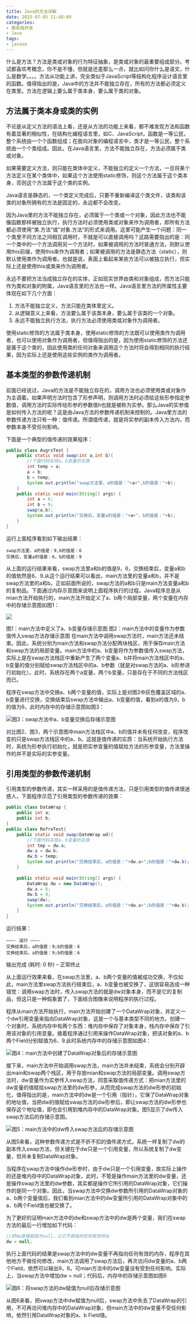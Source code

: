 ```yaml
---
title: Java的方法详解
date: 2015-07-05 21:48:09
categories:
- 服务端开发
- Java
tags:
- javase
---
```


什么是方法？方法是类或对象的行为特征抽象，是类或对象的最重要组成部分。考试都喜欢考概念，你不是不懂，但就是还差那么一点，就比如问你什么是语文，什么是数学。。。。方法从功能上讲，完全类似于JavaScript等结构化程序设计语言里的函数。值得指出的是，Java中的方法并不能独立存在，所有的方法都必须定义在类里。方法在逻辑上要么属于类本身，要么属于类的对象。
<!-- more -->
## 方法属于类本身或类的实例

不论是从定义方法的语法上看，还是从方法的功能上来看，都不难发现方法和函数有着显著的相似性，在结构化编程语言里，如C、JavaScript，函数是一等公民，整个系统由一个个函数组成；在面向对象的编程语言中，类才是一等公民，整个系统由一个个类组成。因此，在Java语言里，方法不能独立存在，方法必须属于类或对象。

如果需要定义方法，则只能在类体中定义，不能独立的定义一个方法，一旦将某个方法定义在某个类体中，如果这个方法使用static修饰，则这个方法属于这个类本身，否则这个方法属于这个类的实例。

Java语言是静态的，一个类定义完成后，只要不重新编译这个类文件，该类和该类的对象所拥有的方法是固定的，永远都不会改变。

因为Java里的方法不能独立存在，必须属于一个类或一个对象，因此方法也不能像函数那样被独立执行，执行方法时必须使用类或对象来作为调用者，即所有方法都必须使用“类.方法”或“对象.方法”的形式来调用。这里可能产生一个问题：同一个类里不同方法之间相互调用时，不就是可以直接调用吗？这路需要指出的是：同一个类中的一个方法调用另一个方法时，如果被调用的方法时普通方法，则默认使用this前缀，使用this来作为调用者；如果被调用的方法是静态方法（static），则默认使用类作为调用者。也就是说，表面上看起来某些方法可以被独立执行，但实际上还是使用this或类来作为调用者。

永远不要把方法当成独立存在的实体，正如现实世界由类和对象组成，而方法只能作为类和对象的附属，Java语言里的方法也一样。Java语言里方法的所属性主要体现在如下几个方面：
1. 方法不能独立定义，方法只能在类体里定义。
2. 从逻辑意义上来看，方法要么属于该类本身，要么属于该类的一个对象。
3. 永远不能独立执行方法，执行方法必须使用类或对象作为调用者。

使用static修饰的方法属于类本身，使用static修饰的方法既可以使用类作为调用者，也可以使用对象作为调用者，但值得指出的是，因为使用static修饰的方法还是属于这个类的，因此使用类的任何对象来调用这个方法时将会得到相同的执行结果，因为实际上还是使用这些实例的类作为调用者。

## 基本类型的参数传递机制

前面已经说过，Java的方法是不能独立存在的，调用方法也必须使用类或对象作为主调着。如果声明方法时包含了形参声明，则调用方法时必须给这些形参指定参数值，调用方法时实际传给形参的参数值h也就是被称为实参。那么Java的实参值是如何传入方法的呢？这是由Java方法的参数传递机制来控制的。Java里方法的参数传递方法只有一种：值传递。所谓值传递，就是将实参的副本传入方法内，而参数本身不受任何影响。

下面是一个典型的值传递的效果程序：
```java
public class AugrsTest {
    public static void swap(int a,int b){
        //下面代码实现a，b变量的互换
        int temp = a;
        a = b;
        b = temp;
        System.out.println("swap方法里，a的值是："+a+",b的值是："+b);
    }
    public static void main(String[] args) {
        int a = 6;
        int b = 9;
        swap(a,b);
        System.out.println("交换后，变量a的值是："+a+"，b的值是："+b);
    }
}
```

运行上面程序看到如下输出结果：
```
swap方法里，a的值是：9,b的值是：6
交换后，变量a的值是：6，b的值是：9
```

从上面的运行结果来看，swap方法里a和b的值是9，6，交换结束后，变量a和b的值依然是6、9.从这个运行结果可以看出，main方法里的变量a和b，并不是swap方法里的a和b。正如前面所说的，swap方法的a和b只是main方法变量a和b的复制品。下面通过内存示意图来说明上面程序执行的过程。Java程序总是从mian方法开始执行的，main方法开始定义了a、b两个局部变量，两个变量在内存中的存储示意图如图1：

![](http://duni-article.stor.sinaapp.com/201507/method/0.png)

图1：main方法中定义了a、b变量存储示意图 图2：main方法中的变量作为参数值传入swap方法存储示意图
在main方法中调用swap方法时，main方法还未结束。因此，系统分别为main方法和swap方法分配两块栈区，用于保存main方法和swap方法的局部变量。main方法中的a、b变量将作为参数值传入swap方法，实际上是在swap方法栈区中重新产生了两个变量a、b并将main方法栈区中的a、b变量的值分别赋给swap方法栈区中的a、b参数（就是对swap方法的a、b形参进行初始化）。此时，系统存在两个a变量，两个b变量，只是存在于不同的方法栈区而已。

程序在swap方法中交换a、b两个变量的值，实际上是对图2中灰色覆盖区域的a、b变量进行交换，交换结束后swap方法中输出a、b变量的值，看到a的值为9，b的值为6，此时内存中的存储示意图如图3：

![图3：swap方法中a、b变量交换后存储示意图](http://duni-article.stor.sinaapp.com/201507/method/1.png)

对比图2、图3，两个示意图中main方法栈区中a、b的值并未有任何改变，程序改变的只是swap方法栈区中的a、b。这就是值传递的实质：当系统开始执行方法时，系统为形参执行初始化，就是把实参变量的值赋给方法的形参变量，方法里操作的并不是实际的实参变量。

## 引用类型的参数传递机制

引用类型的参数传递，其实一样采用的是值传递方法，只是引用类型的值传递很迷惑人，下面程序示范了引用类型的参数传递的效果：
```java
public class DataWrap {
    public int a;
    public int b;
}
public class RefreTest{
    public static void swap(DateWrap wd){
        //下面代码实现a，b变量的互换
        int tmp = dw.a;
        dw.a = dw.b;
        dw.b = temp;
        System.out.println("交换结束后，a的值是："+dw.a+";b的值是："+dw.b);
    }
    
    public static void main(String[] args) {
        DataWrap dw = new DataWrap();
        dw.a = 6;
        dw.b = 9;
        swap(dw);
        System.out.println("交换结束后，a的值是："+dw.a+";b的值是："+dw.b);
    }
}
```

运行结果：
```
———- 运行 ———-
交换结束后，a的值是：9;b的值是：6
交换结束后，a的值是：9;b的值是：6
```

输出完成 (耗时: 0 秒) – 正常终止

从上面运行效果来看，在swap方法里，a、b两个变量的值被成功交换，不仅如此，main方法里swap方法执行结束后，a、b变量也被交换了，这很容易造成一种错觉：调用swap方法时，传入swap方法的就是dw对象本身，而不是它的复制品，但这只是一种假象罢了，下面结合图像来说明程序的执行过程。

程序从main方法开始执行，main方法开始创建了一个DataWrap对象，并定义一个dw引用变量来指向DataWrap对象，这是一个与基本类型不同的地方。创建一个对象时，系统内存中有两个东西：堆内存中保存了对象本身，栈内存中保存了引用该对象的引用变量。接着程序通过引用来操作DataWrap对象，把该对象的a、b两个Field分别赋值为6、9.此时系统内存中的存储示意图如图4：

![图4：main方法中创建了DataWrap对象后的存储示意图](http://duni-article.stor.sinaapp.com/201507/method/2.png)

接下来，main方法中开始调用swap方法，main方法并未结束，系统会分别开辟出main和swap两个栈区，用于存放mian和swap方法的局部变量。调用swap方法时，dw变量作为实参传入swap方法，同意采取值传递方式：把mian方法里的dw变量的值赋给swap方法里的dw形参，从而完成swap方法的dw形参的初始化，值得指出的是，main方法中的dw是一个引用（指针），它保了DataWrap对象的地址值，当把dw的值赋给swap方法的dw形参后，即让swap方法的dw形参也保存这个地址值，即也会引用到堆内存中的DataWrap对象。图5显示了dw传入swap方法后的存储示意图。

![图5：main方法中的dw传入swap方法后的存储示意图](http://duni-article.stor.sinaapp.com/201507/method/3.png)

从图5来看，这种参数传递方式是不折不扣的值传递方式，系统一样复制了dw的副本传入swap方法，但关键在于dw只是一个引用变量，所以系统复制了dw变量，但并未复制DataWrap对象。

当程序在swap方法中操作dw形参时，由于dw只是一个引用变量，故实际上操作的还是堆内存中的DataWrap对象，此时，不管是操作main方法里的dw变量，还是操作swap方法里的dw参数，其实都是操作它所引用的DataWrap对象，它们操作的是同一个对象。因此，当swap方法中交换dw参数所引用的DataWrap对象的a、b两个变量值后，我们看到mian方法中的dw变量所引用的DataWrap对象中的a、b两个Field值也被交换了。

为了更好的证明main方法中的dw和swap方法中的dw是两个变量，我们在swap方法的最后一行增加如下代码：
```java
//把dw直接赋值为null，让它不再指向任何有效地址
dw = null;
```

执行上面代码的结果是swap方法中的dw变量不再指向任何有效的内存，程序在其他地方不做任何修改，main方法调用了swap方法后，再次访问dw变量的a、b两个Field，依然可以输出9，6。可mian方法中的dw变量没有受到任何影响。实际上，当swap方法中增加dw = null；代码后，内存中的存储示意图如图6

![图6：将swap方法的dw赋值为null后存储示意图](http://duni-article.stor.sinaapp.com/201507/method/4.png)

从图6来看，把swap方法中dw赋值为null后，swap方法中失去了DataWrap的引用，不可再访问堆内存中的DataWrap对象，但main方法中的dw变量不受任何影响，依然引用DataWrap对象的a、b Field值。